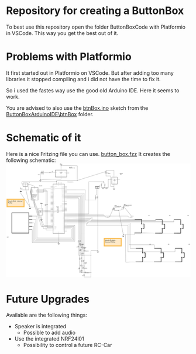 # Repository for creating a ButtonBox

To best use this repository open the folder ButtonBoxCode with Platformio in VSCode.
This way you get the best out of it.

# Problems with Platformio
It first started out in Platformio on VSCode.
But after adding too many libraries it stopped compiling and i did not have the time to fix it.

So i used the fastes way use the good old Arduino IDE. 
Here it seems to work.

You are advised to also use the [btnBox.ino](ButtonBoxArduinoIDE\btnBox\btnBox.ino) sketch from the [ButtonBoxArduinoIDE\btnBox](ButtonBoxArduinoIDE\btnBox) folder.


# Schematic of it

Here is a nice Fritzing file you can use. [button_box.fzz](button_box.fzz)
It creates the following schematic:
![Schematic](./button_box_Schaltplan.svg)

# Future Upgrades
Available are the following things:

* Speaker is integrated
    * Possible to add audio 
* Use the integrated NRF24l01
    * Possibility to control a future RC-Car 

